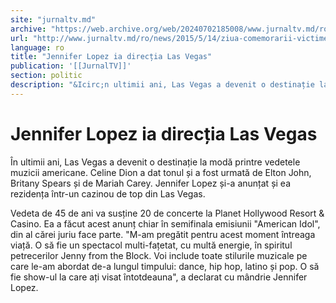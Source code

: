 ```yaml
---
site: "jurnaltv.md"
archive: "https://web.archive.org/web/20240702185008/www.jurnaltv.md/ro/news/2015/5/14/ziua-comemorarii-victimelor-hiv-"
url: "http://www.jurnaltv.md/ro/news/2015/5/14/ziua-comemorarii-victimelor-hiv-"
language: ro
title: "Jennifer Lopez ia direcția Las Vegas"
publication: '[[JurnalTV]]'
section: politic
description: "&Icirc;n ultimii ani, Las Vegas a devenit o destinație la modă printre vedetele muzicii americane. Celine Dion a dat tonul și a fost urmată de Elton..."
---
```


# Jennifer Lopez ia direcția Las Vegas

În ultimii ani, Las Vegas a devenit o destinație la modă printre vedetele muzicii americane. Celine Dion a dat tonul și a fost urmată de Elton John, Britany Spears și de Mariah Carey. Jennifer Lopez și-a anunțat și ea rezidența într-un cazinou de top din Las Vegas.

Vedeta de 45 de ani va susține 20 de concerte la Planet Hollywood Resort & Casino. Ea a făcut acest anunț chiar în semifinala emisiunii "American Idol", din al cărei juriu face parte. "M-am pregătit pentru acest moment întreaga viață. O să fie un spectacol multi-fațetat, cu multă energie, în spiritul petrecerilor Jenny from the Block. Voi include toate stilurile muzicale pe care le-am abordat de-a lungul timpului: dance, hip hop, latino și pop. O să fie show-ul la care ați visat întotdeauna", a declarat cu mândrie Jennifer Lopez.